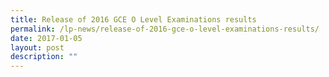 ```yaml
---
title: Release of 2016 GCE O Level Examinations results
permalink: /lp-news/release-of-2016-gce-o-level-examinations-results/
date: 2017-01-05
layout: post
description: ""
---
```


